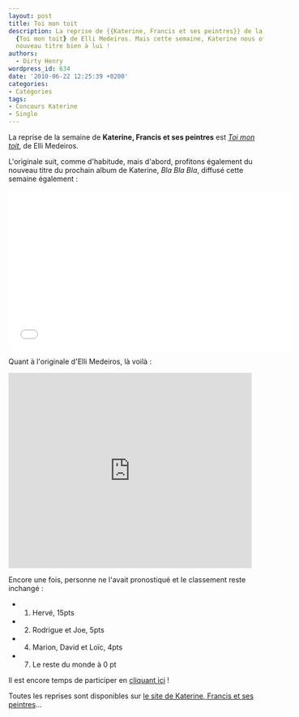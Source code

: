 ```yaml
---
layout: post
title: Toi mon toit
description: La reprise de {{Katerine, Francis et ses peintres}} de la semaine est
  {Toi mon toit} de Elli Medeiros. Mais cette semaine, Katerine nous offre aussi un
  nouveau titre bien à lui !
authors:
  - Dirty Henry
wordpress_id: 634
date: '2010-06-22 12:25:39 +0200'
categories:
- Catégories
tags:
- Concours Katerine
- Single
---
```

La reprise de la semaine de __Katerine, Francis et ses peintres__ est [*Toi mon toit*](http://www.katerinefrancisetsespeintres.com/25.html), de Elli Medeiros.

L'originale suit, comme d'habitude, mais d'abord, profitons également du nouveau titre du prochain album de Katerine, *Bla Bla Bla*, diffusé cette semaine également :

<iframe width="560" height="315" src="//www.youtube.com/embed/cYfNDHSqrEA" frameborder="0" allowfullscreen></iframe>

Quant à l'originale d'Elli Medeiros, là voilà : 

<object width="480" height="385"><param name="movie" value="http://www.youtube.com/v/mKsEBJdVvgI&hl=fr_FR&fs=1&"></param><param name="allowFullScreen" value="true"></param><param name="allowscriptaccess" value="always"></param><embed src="http://www.youtube.com/v/mKsEBJdVvgI&hl=fr_FR&fs=1&" type="application/x-shockwave-flash" allowscriptaccess="always" allowfullscreen="true" width="480" height="385"></embed></object>

Encore une fois, personne ne l'avait pronostiqué et le classement reste inchangé :
- 1. Hervé, 15pts
- 2. Rodrigue et Joe, 5pts
- 4. Marion, David et Loïc, 4pts
- 7. Le reste du monde à 0 pt

Il est encore temps de participer en [cliquant ici](569) !

Toutes les reprises sont disponibles sur [le site de Katerine, Francis et ses peintres](http://www.katerinefrancisetsespeintres.com/)…
